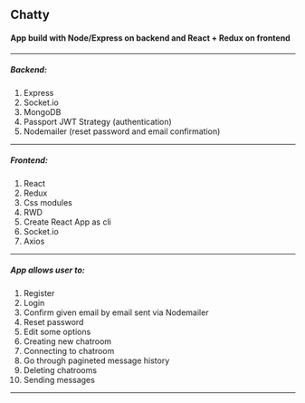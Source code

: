 ## Chatty

#### App build with Node/Express on backend and React + Redux on frontend
---
##### Backend: 
1. Express
2. Socket.io
3. MongoDB
4. Passport JWT Strategy (authentication)
5. Nodemailer (reset password and email confirmation)
---
##### Frontend:
1. React
2. Redux
3. Css modules
4. RWD
5. Create React App as cli
6. Socket.io
7. Axios
---
##### App allows user to: 
1. Register
2. Login
3. Confirm given email by email sent via Nodemailer
4. Reset password
5. Edit some options
6. Creating new chatroom
7. Connecting to chatroom
8. Go through pagineted message history
9. Deleting chatrooms
10. Sending messages
---
